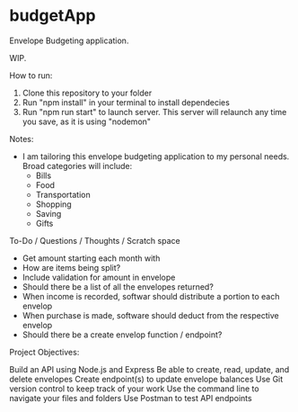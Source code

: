 # budgetApp
Envelope Budgeting application.

WIP.

How to run:
1. Clone this repository to your folder
2. Run "npm install" in your terminal to install dependecies
3. Run "npm run start" to launch server. This server will relaunch any time you save, as it is using "nodemon"


Notes: 
- I am tailoring this envelope budgeting application to my personal needs. Broad categories will include: 
    - Bills
    - Food
    - Transportation
    - Shopping
    - Saving
    - Gifts

To-Do / Questions / Thoughts / Scratch space
- Get amount starting each month with
- How are items being split?
- Include validation for amount in envelope
- Should there be a list of all the envelopes returned?
- When income is recorded, softwar should distribute a portion to each envelop
- When purchase is made, software should deduct from the respective envelop
- Should there be a create envelop function / endpoint? 


Project Objectives:

Build an API using Node.js and Express
Be able to create, read, update, and delete envelopes
Create endpoint(s) to update envelope balances
Use Git version control to keep track of your work
Use the command line to navigate your files and folders
Use Postman to test API endpoints